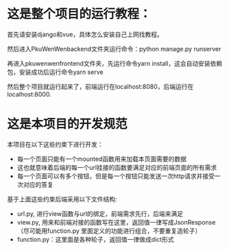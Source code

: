 # 这是整个项目的运行教程：

首先请安装django和vue，具体怎么安装自己上网找教程。

然后进入PkuWenWenbackend文件夹运行命令：python manage.py runserver

再进入pkuwenwenfrontend文件夹，先运行命令yarn install，这会自动安装依赖包，安装成功后运行命令yarn serve

然后整个项目就运行起来了，前端运行在localhost:8080，后端运行在localhost:8000.


# 这是本项目的开发规范
本项目在以下这些约束下进行开发：
* 每一个页面只能有一个mounted函数用来加载本页面需要的数据
* 这也就意味着后端的每一个url挂接的函数要满足对应的前端页面的所有需求
* 每一个页面可以有多个按钮，但是每一个按钮只能发送一次http请求并接受一次对应的答复

基于上面这些约束后端采用以下文件结构:
* url.py, 进行view函数与url的绑定，前端需求先行，后端来满足
* view.py, 用来和前端对接的函数写在这里，返回值一律写成JsonResponse（尽可能用function.py 里面定义的功能进行组合，不要重复造轮子）
* function.py：这里面是各种轮子，返回值一律做成dict形式

